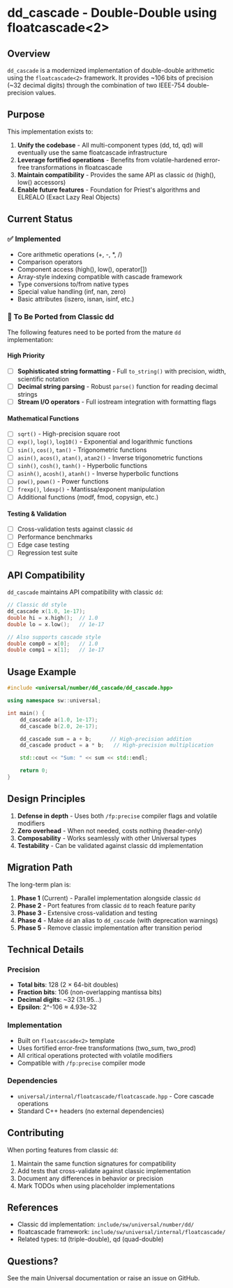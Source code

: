 # dd_cascade - Double-Double using floatcascade<2>

## Overview

`dd_cascade` is a modernized implementation of double-double arithmetic using the `floatcascade<2>` framework. It provides ~106 bits of precision (~32 decimal digits) through the combination of two IEEE-754 double-precision values.

## Purpose

This implementation exists to:

1. **Unify the codebase** - All multi-component types (dd, td, qd) will eventually use the same floatcascade infrastructure
2. **Leverage fortified operations** - Benefits from volatile-hardened error-free transformations in floatcascade
3. **Maintain compatibility** - Provides the same API as classic `dd` (high(), low() accessors)
4. **Enable future features** - Foundation for Priest's algorithms and ELREALO (Exact Lazy Real Objects)

## Current Status

### ✅ Implemented
- Core arithmetic operations (+, -, *, /)
- Comparison operators
- Component access (high(), low(), operator[])
- Array-style indexing compatible with cascade framework
- Type conversions to/from native types
- Special value handling (inf, nan, zero)
- Basic attributes (iszero, isnan, isinf, etc.)

### 🚧 To Be Ported from Classic dd

The following features need to be ported from the mature `dd` implementation:

#### High Priority
- [ ] **Sophisticated string formatting** - Full `to_string()` with precision, width, scientific notation
- [ ] **Decimal string parsing** - Robust `parse()` function for reading decimal strings
- [ ] **Stream I/O operators** - Full iostream integration with formatting flags

#### Mathematical Functions
- [ ] `sqrt()` - High-precision square root
- [ ] `exp()`, `log()`, `log10()` - Exponential and logarithmic functions
- [ ] `sin()`, `cos()`, `tan()` - Trigonometric functions
- [ ] `asin()`, `acos()`, `atan()`, `atan2()` - Inverse trigonometric functions
- [ ] `sinh()`, `cosh()`, `tanh()` - Hyperbolic functions
- [ ] `asinh()`, `acosh()`, `atanh()` - Inverse hyperbolic functions
- [ ] `pow()`, `pown()` - Power functions
- [ ] `frexp()`, `ldexp()` - Mantissa/exponent manipulation
- [ ] Additional functions (modf, fmod, copysign, etc.)

#### Testing & Validation
- [ ] Cross-validation tests against classic `dd`
- [ ] Performance benchmarks
- [ ] Edge case testing
- [ ] Regression test suite

## API Compatibility

`dd_cascade` maintains API compatibility with classic `dd`:

```cpp
// Classic dd style
dd_cascade x(1.0, 1e-17);
double hi = x.high();  // 1.0
double lo = x.low();   // 1e-17

// Also supports cascade style
double comp0 = x[0];   // 1.0
double comp1 = x[1];   // 1e-17
```

## Usage Example

```cpp
#include <universal/number/dd_cascade/dd_cascade.hpp>

using namespace sw::universal;

int main() {
    dd_cascade a(1.0, 1e-17);
    dd_cascade b(2.0, 2e-17);

    dd_cascade sum = a + b;      // High-precision addition
    dd_cascade product = a * b;   // High-precision multiplication

    std::cout << "Sum: " << sum << std::endl;

    return 0;
}
```

## Design Principles

1. **Defense in depth** - Uses both `/fp:precise` compiler flags and volatile modifiers
2. **Zero overhead** - When not needed, costs nothing (header-only)
3. **Composability** - Works seamlessly with other Universal types
4. **Testability** - Can be validated against classic dd implementation

## Migration Path

The long-term plan is:

1. **Phase 1** (Current) - Parallel implementation alongside classic `dd`
2. **Phase 2** - Port features from classic `dd` to reach feature parity
3. **Phase 3** - Extensive cross-validation and testing
4. **Phase 4** - Make `dd` an alias to `dd_cascade` (with deprecation warnings)
5. **Phase 5** - Remove classic implementation after transition period

## Technical Details

### Precision
- **Total bits**: 128 (2 × 64-bit doubles)
- **Fraction bits**: 106 (non-overlapping mantissa bits)
- **Decimal digits**: ~32 (31.95...)
- **Epsilon**: 2^-106 ≈ 4.93e-32

### Implementation
- Built on `floatcascade<2>` template
- Uses fortified error-free transformations (two_sum, two_prod)
- All critical operations protected with volatile modifiers
- Compatible with `/fp:precise` compiler mode

### Dependencies
- `universal/internal/floatcascade/floatcascade.hpp` - Core cascade operations
- Standard C++ headers (no external dependencies)

## Contributing

When porting features from classic `dd`:

1. Maintain the same function signatures for compatibility
2. Add tests that cross-validate against classic implementation
3. Document any differences in behavior or precision
4. Mark TODOs when using placeholder implementations

## References

- Classic dd implementation: `include/sw/universal/number/dd/`
- floatcascade framework: `include/sw/universal/internal/floatcascade/`
- Related types: td (triple-double), qd (quad-double)

## Questions?

See the main Universal documentation or raise an issue on GitHub.
